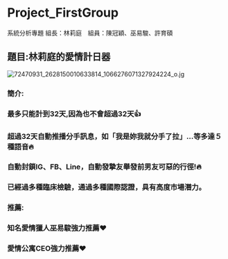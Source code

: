 # Project_FirstGroup
系統分析專題 組長：林莉庭　組員：陳冠穎、巫易駿、許育碩
## 題目:林莉庭的愛情計日器
![72470931_2628150010633814_1066276071327924224_o.jg](林莉庭)
### 簡介:
### 最多只能計到32天,因為也不會超過32天:+1:
### 超過32天自動推播分手訊息，如「我是妳我就分手了拉」...等多達５種語音:fire:
### 自動封鎖IG、FB、Line，自動發摯友舉發前男友可惡的行徑!:fire:
### 已經過多種臨床檢驗，通過多種國際認證，具有高度市場潛力。
### 推薦:
### 知名愛情獵人巫易駿強力推薦:heart:
### 愛情公寓CEO強力推薦:heart:
